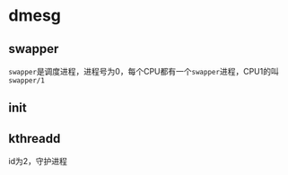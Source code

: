 # dmesg

## swapper
`swapper`是调度进程，进程号为0，每个CPU都有一个`swapper`进程，CPU1的叫`swapper/1`

## init

## kthreadd
id为2，守护进程
